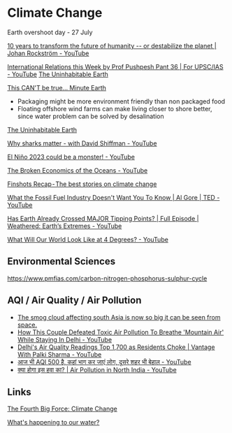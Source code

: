 # Climate Change

Earth overshoot day - 27 July

[10 years to transform the future of humanity -- or destabilize the planet | Johan Rockström - YouTube](https://www.youtube.com/watch?v=8Sl28fkrozE&ab_channel=TED)

[International Relations this Week by Prof Pushpesh Pant 36 | For UPSC/IAS - YouTube](https://www.youtube.com/watch?v=qEC4vfo9cn4)
[The Uninhabitable Earth](../../book-summaries/the-uninhabitable-earth)

[This CAN'T be true... Minute Earth](https://www.youtube.com/watch?v=1uTlC_nRb00)

- Packaging might be more environment friendly than non packaged food
- Floating offshore wind farms can make living closer to shore better, since water problem can be solved by desalination

[The Uninhabitable Earth](book-summaries/the-uninhabitable-earth.md)

[Why sharks matter - with David Shiffman - YouTube](https://www.youtube.com/watch?v=RYXQs1g8dw0&ab_channel=TheRoyalInstitution)

[El Niño 2023 could be a monster! - YouTube](https://www.youtube.com/watch?v=rwdxffEzQ9I)

[The Broken Economics of the Oceans - YouTube](https://www.youtube.com/watch?v=73ygHs4Kwcs)

[Finshots Recap - The best stories on climate change](https://finshots.in/archive/recap-2022-climate-change/)

[What the Fossil Fuel Industry Doesn't Want You To Know | Al Gore | TED - YouTube](https://www.youtube.com/watch?v=xgZC6da4mco)

[Has Earth Already Crossed MAJOR Tipping Points? | Full Episode | Weathered: Earth’s Extremes - YouTube](https://www.youtube.com/watch?v=YEH9nX5sudk)

[What Will Our World Look Like at 4 Degrees? - YouTube](https://www.youtube.com/watch?v=dFqR7gj32kc)

## Environmental Sciences

https://www.pmfias.com/carbon-nitrogen-phosphorus-sulphur-cycle

## AQI  / Air Quality / Air Pollution

- [The smog cloud affecting south Asia is now so big it can be seen from space.](http://youtube.com/post/Ugkx8EBGDYt_0gxEtEeKv2WO4Of7X4P4JZQJ)
- [How This Couple Defeated Toxic Air Pollution To Breathe 'Mountain Air' While Staying In Delhi - YouTube](https://www.youtube.com/watch?v=3l8G2ZViF9A&ab_channel=Mint)
- [Delhi's Air Quality Readings Top 1,700 as Residents Choke  | Vantage With Palki Sharma - YouTube](https://www.youtube.com/watch?v=C_cHsNWjBKE)
- [आज भी AQI 500 है, कहां भाग कर जाएं लोग, दूसरे शहर भी बेहाल - YouTube](https://www.youtube.com/watch?v=PdQ2M5DCPts)
- [क्या होगा इस हवा का? | Air Pollution in North India - YouTube](https://www.youtube.com/watch?v=tDAavaJN47E)

## Links

[The Fourth Big Force: Climate Change](https://www.linkedin.com/pulse/fourth-big-force-climate-change-ray-dalio-vmt5e/)

[What's happening to our water?](https://finshots.in/archive/whats-happening-to-our-water-atmospheric-water-generators-awg/)
